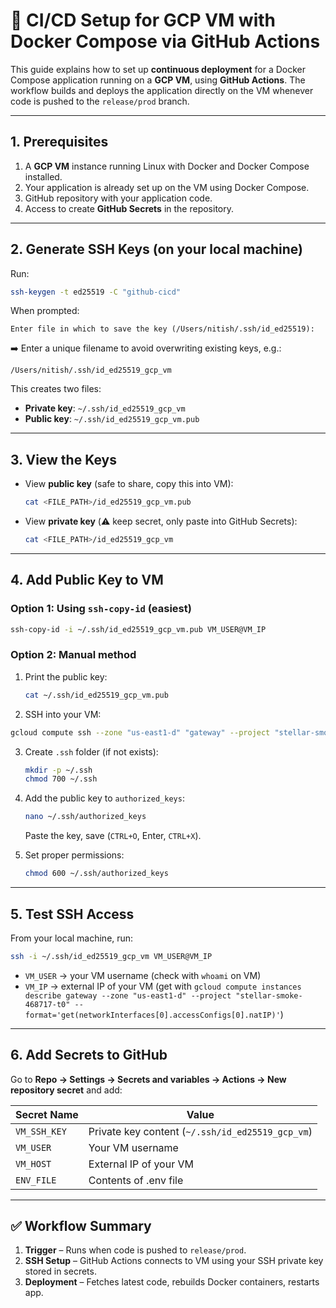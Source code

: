 # 🚀 CI/CD Setup for GCP VM with Docker Compose via GitHub Actions

This guide explains how to set up **continuous deployment** for a Docker Compose application running on a **GCP VM**, using **GitHub Actions**. The workflow builds and deploys the application directly on the VM whenever code is pushed to the `release/prod` branch.

---

## 1. Prerequisites

1. A **GCP VM** instance running Linux with Docker and Docker Compose installed.
2. Your application is already set up on the VM using Docker Compose.
3. GitHub repository with your application code.
4. Access to create **GitHub Secrets** in the repository.

---

## 2. Generate SSH Keys (on your local machine)

Run:

```bash
ssh-keygen -t ed25519 -C "github-cicd"
```

When prompted:

```
Enter file in which to save the key (/Users/nitish/.ssh/id_ed25519):
```

➡️ Enter a unique filename to avoid overwriting existing keys, e.g.:

```
/Users/nitish/.ssh/id_ed25519_gcp_vm
```

This creates two files:

- **Private key**: `~/.ssh/id_ed25519_gcp_vm`
- **Public key**: `~/.ssh/id_ed25519_gcp_vm.pub`

---

## 3. View the Keys

- View **public key** (safe to share, copy this into VM):

  ```bash
  cat <FILE_PATH>/id_ed25519_gcp_vm.pub
  ```

- View **private key** (⚠️ keep secret, only paste into GitHub Secrets):

  ```bash
  cat <FILE_PATH>/id_ed25519_gcp_vm
  ```

---

## 4. Add Public Key to VM

### Option 1: Using `ssh-copy-id` (easiest)

```bash
ssh-copy-id -i ~/.ssh/id_ed25519_gcp_vm.pub VM_USER@VM_IP
```

### Option 2: Manual method

1. Print the public key:

   ```bash
   cat ~/.ssh/id_ed25519_gcp_vm.pub
   ```

2. SSH into your VM:

```bash
gcloud compute ssh --zone "us-east1-d" "gateway" --project "stellar-smoke-468717-t0"
```

3. Create `.ssh` folder (if not exists):

   ```bash
   mkdir -p ~/.ssh
   chmod 700 ~/.ssh
   ```

4. Add the public key to `authorized_keys`:

   ```bash
   nano ~/.ssh/authorized_keys
   ```

   Paste the key, save (`CTRL+O`, Enter, `CTRL+X`).

5. Set proper permissions:

   ```bash
   chmod 600 ~/.ssh/authorized_keys
   ```

---

## 5. Test SSH Access

From your local machine, run:

```bash
ssh -i ~/.ssh/id_ed25519_gcp_vm VM_USER@VM_IP
```

- `VM_USER` → your VM username (check with `whoami` on VM)
- `VM_IP` → external IP of your VM (get with `gcloud compute instances describe gateway --zone "us-east1-d" --project "stellar-smoke-468717-t0" --format='get(networkInterfaces[0].accessConfigs[0].natIP)'`)

---

## 6. Add Secrets to GitHub

Go to **Repo → Settings → Secrets and variables → Actions → New repository secret** and add:

| Secret Name  | Value                                            |
| ------------ | ------------------------------------------------ |
| `VM_SSH_KEY` | Private key content (`~/.ssh/id_ed25519_gcp_vm`) |
| `VM_USER`    | Your VM username                                 |
| `VM_HOST`    | External IP of your VM                           |
| `ENV_FILE`   | Contents of .env file                            |

---

## ✅ Workflow Summary

1. **Trigger** – Runs when code is pushed to `release/prod`.
2. **SSH Setup** – GitHub Actions connects to VM using your SSH private key stored in secrets.
3. **Deployment** – Fetches latest code, rebuilds Docker containers, restarts app.
